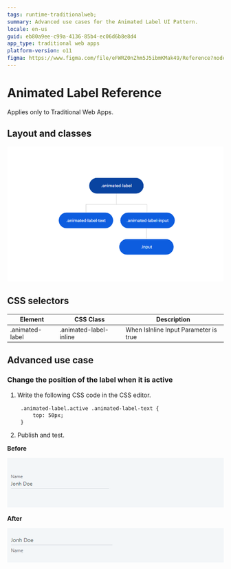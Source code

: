 ```yaml
---
tags: runtime-traditionalweb;
summary: Advanced use cases for the Animated Label UI Pattern.
locale: en-us
guid: eb80a9ee-c99a-4136-85b4-ec06d6b8e8d4
app_type: traditional web apps
platform-version: o11
figma: https://www.figma.com/file/eFWRZ0nZhm5J5ibmKMak49/Reference?node-id=615:379
---
```


# Animated Label Reference

<div class="info" markdown="1">

Applies only to Traditional Web Apps.

</div>

## Layout and classes
  
![](<images/animatedlabel-4-diag.png>)

## CSS selectors

| **Element** |  **CSS Class** |  **Description**  |
| ---|---|---
| .animated-label | .animated-label-inline |  When IsInline Input Parameter is true |

## Advanced use case

### Change the position of the label when it is active

1. Write the following CSS code in the CSS editor.

        .animated-label.active .animated-label-text {
            top: 50px;
        }

1. Publish and test.

**Before** 

![](<images/animatedlabel-5-ss.png>)

**After** 

![](<images/animatedlabel-6-ss.png>)
